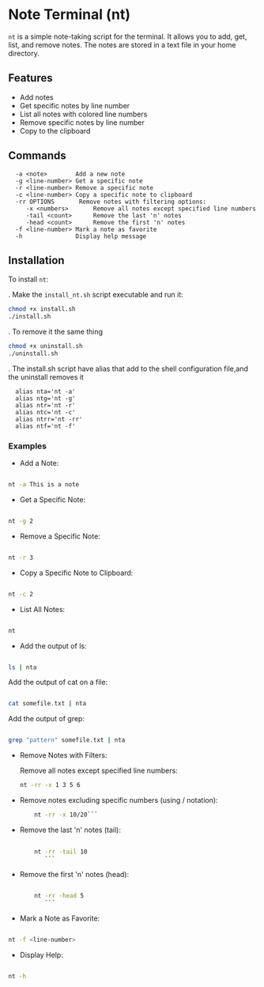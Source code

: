 # Note Terminal (nt)

`nt` is a simple note-taking script for the terminal. It allows you to add, get, list, and remove notes. The notes are stored in a text file in your home directory.

## Features

- Add notes
- Get specific notes by line number
- List all notes with colored line numbers
- Remove specific notes by line number
- Copy to the clipboard

## Commands
```
  -a <note>        Add a new note
  -g <line-number> Get a specific note
  -r <line-number> Remove a specific note
  -c <line-number> Copy a specific note to clipboard
  -rr OPTIONS       Remove notes with filtering options:
     -x <numbers>       Remove all notes except specified line numbers
     -tail <count>      Remove the last 'n' notes
     -head <count>      Remove the first 'n' notes
  -f <line-number> Mark a note as favorite
  -h               Display help message
```

## Installation

To install `nt`:

. Make the `install_nt.sh` script executable and run it:

   ```sh
   chmod +x install.sh
   ./install.sh
   ```

. To remove it the same thing

   ```sh
   chmod +x uninstall.sh
   ./uninstall.sh
   ```
. The install.sh script have alias that add to the shell configuration file,and the uninstall removes it

 ```
   alias nta='nt -a'
   alias ntg='nt -g'
   alias ntr='nt -r'
   alias ntc='nt -c'
   alias ntrr='nt -rr'
   alias ntf='nt -f'
 ```

### Examples

- Add a Note:

```sh

nt -a This is a note
   ```
- Get a Specific Note:

```sh

nt -g 2
   ```
- Remove a Specific Note:

```sh

nt -r 3
   ```
- Copy a Specific Note to Clipboard:

```sh

nt -c 2
   ```
- List All Notes:

```sh

nt
   ```
- Add the output of ls:

```sh

ls | nta
   ```
Add the output of cat on a file:

```sh

cat somefile.txt | nta
   ```   
Add the output of grep:

```sh

grep "pattern" somefile.txt | nta
   ```
- Remove Notes with Filters:

    Remove all notes except specified line numbers:

     ```bash
  nt -rr -x 1 3 5 6
   ```
- Remove notes excluding specific numbers (using / notation):
      
  ```bash
      nt -rr -x 10/20```
- Remove the last 'n' notes (tail):
      
  ```bash
      
      nt -rr -tail 10
         ```
- Remove the first 'n' notes (head):
      
  ```bash
      
      nt -rr -head 5
         ```
- Mark a Note as Favorite:

```bash

nt -f <line-number>
   ```
- Display Help:

```bash

nt -h
   ```
